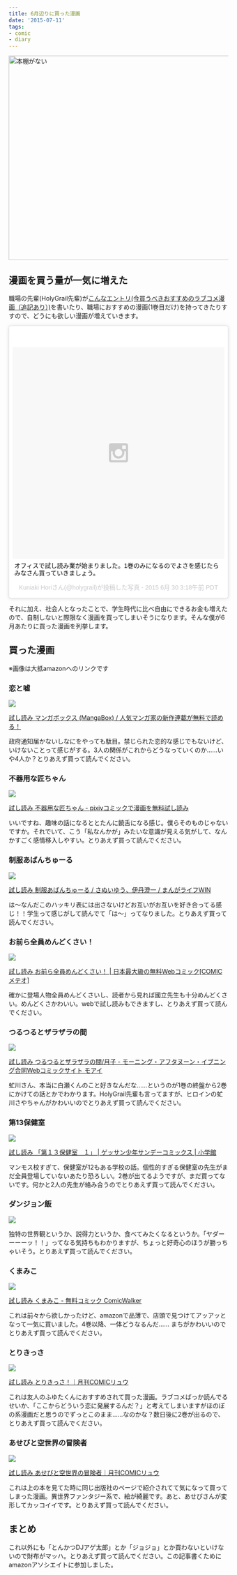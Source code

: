 ```yaml
---
title: 6月辺りに買った漫画
date: '2015-07-11'
tags:
- comic
- diary
---
```


<a href="http://unasuke.com/wp/wp-content/uploads/2015/07/after.jpeg"><img src="http://unasuke.com/wp/wp-content/uploads/2015/07/after-1024x768.jpeg" alt="本棚がない" width="625" height="469" class="alignnone size-large wp-image-1223" /></a>
<h2>漫画を買う量が一気に増えた</h2>
<p>
    職場の先輩(HolyGrail先輩)が<a href="http://holygrail.hatenablog.com/entry/2015/06/02/230105">こんなエントリ(今買うべきおすすめのラブコメ漫画（追記あり）)</a>を書いたり、職場におすすめの漫画(1巻目だけ)を持ってきたりすすので、どうにも欲しい漫画が増えていきます。
    <blockquote class="instagram-media" data-instgrm-captioned data-instgrm-version="4" style=" background:#FFF; border:0; border-radius:3px; box-shadow:0 0 1px 0 rgba(0,0,0,0.5),0 1px 10px 0 rgba(0,0,0,0.15); margin: 1px; max-width:658px; padding:0; width:99.375%; width:-webkit-calc(100% - 2px); width:calc(100% - 2px);"><div style="padding:8px;"> <div style=" background:#F8F8F8; line-height:0; margin-top:40px; padding:50% 0; text-align:center; width:100%;"> <div style=" background:url(data:image/png;base64,iVBORw0KGgoAAAANSUhEUgAAACwAAAAsCAMAAAApWqozAAAAGFBMVEUiIiI9PT0eHh4gIB4hIBkcHBwcHBwcHBydr+JQAAAACHRSTlMABA4YHyQsM5jtaMwAAADfSURBVDjL7ZVBEgMhCAQBAf//42xcNbpAqakcM0ftUmFAAIBE81IqBJdS3lS6zs3bIpB9WED3YYXFPmHRfT8sgyrCP1x8uEUxLMzNWElFOYCV6mHWWwMzdPEKHlhLw7NWJqkHc4uIZphavDzA2JPzUDsBZziNae2S6owH8xPmX8G7zzgKEOPUoYHvGz1TBCxMkd3kwNVbU0gKHkx+iZILf77IofhrY1nYFnB/lQPb79drWOyJVa/DAvg9B/rLB4cC+Nqgdz/TvBbBnr6GBReqn/nRmDgaQEej7WhonozjF+Y2I/fZou/qAAAAAElFTkSuQmCC); display:block; height:44px; margin:0 auto -44px; position:relative; top:-22px; width:44px;"></div></div> <p style=" margin:8px 0 0 0; padding:0 4px;"> <a href="https://instagram.com/p/4jLb3ouZga/" style=" color:#000; font-family:Arial,sans-serif; font-size:14px; font-style:normal; font-weight:normal; line-height:17px; text-decoration:none; word-wrap:break-word;" target="_top">オフィスで試し読み業が始まりました。1巻のみになるのでよさを感じたらみなさん買っていきましょう。</a></p> <p style=" color:#c9c8cd; font-family:Arial,sans-serif; font-size:14px; line-height:17px; margin-bottom:0; margin-top:8px; overflow:hidden; padding:8px 0 7px; text-align:center; text-overflow:ellipsis; white-space:nowrap;">Kuniaki Horiさん(@holygrail)が投稿した写真 - <time style=" font-family:Arial,sans-serif; font-size:14px; line-height:17px;" datetime="2015-06-30T10:18:26+00:00">2015  6月 30 3:18午前 PDT</time></p></div></blockquote>
<script async defer src="//platform.instagram.com/en_US/embeds.js"></script>
</p>
<p>
    それに加え、社会人となったことで、学生時代に比べ自由にできるお金も増えたので、自制しないと際限なく漫画を買ってしまいそうになります。そんな僕が6月あたりに買った漫画を列挙します。
</p>

<h2>買った漫画</h2>
<p>
    ※画像は大抵amazonへのリンクです
</p>
<h3>恋と嘘</h3>
<p>
    <a href="http://www.amazon.co.jp/gp/product/4063952843/ref=as_li_ss_il?ie=UTF8&camp=247&creative=7399&creativeASIN=4063952843&linkCode=as2&tag=yusuke199403-22"><img border="0" src="http://ws-fe.amazon-adsystem.com/widgets/q?_encoding=UTF8&ASIN=4063952843&Format=_SL250_&ID=AsinImage&MarketPlace=JP&ServiceVersion=20070822&WS=1&tag=yusuke199403-22" ></a><img src="http://ir-jp.amazon-adsystem.com/e/ir?t=yusuke199403-22&l=as2&o=9&a=4063952843" width="1" height="1" border="0" alt="" style="border:none !important; margin:0px !important;" />
</p>
<p>
    <a href="https://www.mangabox.me/">試し読み マンガボックス (MangaBox) / 人気マンガ家の新作連載が無料で読める！</a>
</p>
<p>
    政府通知届かないしなにをやっても駄目。禁じられた恋的な感じでもないけど、いけないことって感じがする。3人の関係がこれからどうなっていくのか……いや4人か？とりあえず買って読んでください。
</p>

<h3>不器用な匠ちゃん</h3>
<p>
    <a href="http://www.amazon.co.jp/gp/product/4840147434/ref=as_li_ss_il?ie=UTF8&camp=247&creative=7399&creativeASIN=4840147434&linkCode=as2&tag=yusuke199403-22"><img border="0" src="http://ws-fe.amazon-adsystem.com/widgets/q?_encoding=UTF8&ASIN=4840147434&Format=_SL250_&ID=AsinImage&MarketPlace=JP&ServiceVersion=20070822&WS=1&tag=yusuke199403-22" ></a><img src="http://ir-jp.amazon-adsystem.com/e/ir?t=yusuke199403-22&l=as2&o=9&a=4840147434" width="1" height="1" border="0" alt="" style="border:none !important; margin:0px !important;" />
</p>
<p>
    <a href="http://comic.pixiv.net/works/287">試し読み 不器用な匠ちゃん - pixivコミックで漫画を無料試し読み</a>
</p>
<p>
    いいですね、趣味の話になるととたんに饒舌になる感じ。僕らそのものじゃないですか。それでいて、こう「私なんかが」みたいな意識が見える気がして、なんかすごく感情移入しやすい。とりあえず買って読んでください。
</p>

<h3>制服あばんちゅーる</h3>
<p>
    <a href="http://www.amazon.co.jp/gp/product/4812487994/ref=as_li_ss_il?ie=UTF8&camp=247&creative=7399&creativeASIN=4812487994&linkCode=as2&tag=yusuke199403-22"><img border="0" src="http://ws-fe.amazon-adsystem.com/widgets/q?_encoding=UTF8&ASIN=4812487994&Format=_SL250_&ID=AsinImage&MarketPlace=JP&ServiceVersion=20070822&WS=1&tag=yusuke199403-22" ></a><img src="http://ir-jp.amazon-adsystem.com/e/ir?t=yusuke199403-22&l=as2&o=9&a=4812487994" width="1" height="1" border="0" alt="" style="border:none !important; margin:0px !important;" />
</p>
<p>
    <a href="http://mangalifewin.takeshobo.co.jp/rensai/seifukuavan/">試し読み 制服あばんちゅーる / さぬいゆう、伊丹澄一 / まんがライフWIN</a>
</p>
<p>
    は〜なんだこのハッキリ表には出さないけどお互いがお互いを好き合ってる感じ！！学生って感じがして読んでて「は～」ってなりました。とりあえず買って読んでください。
</p>

<h3>お前ら全員めんどくさい！</h3>
<p>
    <a href="http://www.amazon.co.jp/gp/product/459385783X/ref=as_li_ss_il?ie=UTF8&camp=247&creative=7399&creativeASIN=459385783X&linkCode=as2&tag=yusuke199403-22"><img border="0" src="http://ws-fe.amazon-adsystem.com/widgets/q?_encoding=UTF8&ASIN=459385783X&Format=_SL250_&ID=AsinImage&MarketPlace=JP&ServiceVersion=20070822&WS=1&tag=yusuke199403-22" ></a><img src="http://ir-jp.amazon-adsystem.com/e/ir?t=yusuke199403-22&l=as2&o=9&a=459385783X" width="1" height="1" border="0" alt="" style="border:none !important; margin:0px !important;" />
</p>
<p>
    <a href="http://comic-meteor.jp/omaera/">試し読み お前ら全員めんどくさい！ | 日本最大級の無料Webコミック[COMICメテオ]</a>
</p>
<p>
    確かに登場人物全員めんどくさいし、読者から見れば國立先生も十分めんどくさい。めんどくさかわいい。webで試し読みもできますし、とりあえず買って読んでください。
</p>

<h3>つるつるとザラザラの間</h3>
<p>
    <a href="http://www.amazon.co.jp/gp/product/4063879054/ref=as_li_ss_il?ie=UTF8&camp=247&creative=7399&creativeASIN=4063879054&linkCode=as2&tag=yusuke199403-22"><img border="0" src="http://ws-fe.amazon-adsystem.com/widgets/q?_encoding=UTF8&ASIN=4063879054&Format=_SL250_&ID=AsinImage&MarketPlace=JP&ServiceVersion=20070822&WS=1&tag=yusuke199403-22" ></a><img src="http://ir-jp.amazon-adsystem.com/e/ir?t=yusuke199403-22&l=as2&o=9&a=4063879054" width="1" height="1" border="0" alt="" style="border:none !important; margin:0px !important;" />
</p>
<p>
    <a href="http://www.moae.jp/comic/tsuruzara">試し読み つるつるとザラザラの間/月子 - モーニング・アフタヌーン・イブニング合同Webコミックサイト モアイ</a>
</p>
<p>
    虻川さん、本当に白瀬くんのこと好きなんだな……というのが1巻の終盤から2巻にかけての話とかでわかります。HolyGrail先輩も言ってますが、ヒロインの虻川さやちゃんがかわいいのでとりあえず買って読んでください。
</p>

<h3>第13保健室</h3>
<p>
    <a href="http://www.amazon.co.jp/gp/product/4091255248/ref=as_li_ss_il?ie=UTF8&camp=247&creative=7399&creativeASIN=4091255248&linkCode=as2&tag=yusuke199403-22"><img border="0" src="http://ws-fe.amazon-adsystem.com/widgets/q?_encoding=UTF8&ASIN=4091255248&Format=_SL250_&ID=AsinImage&MarketPlace=JP&ServiceVersion=20070822&WS=1&tag=yusuke199403-22" ></a><img src="http://ir-jp.amazon-adsystem.com/e/ir?t=yusuke199403-22&l=as2&o=9&a=4091255248" width="1" height="1" border="0" alt="" style="border:none !important; margin:0px !important;" />
</p>
<p>
    <a href="http://sample.shogakukan.co.jp/bv?isbn=9784091255242">試し読み 「第１３保健室　１」 | ゲッサン少年サンデーコミックス    | 小学館</a>
</p>
<p>
マンモス校すぎて、保健室が12もある学校の話。個性的すぎる保健室の先生がまだ全員登場していないあたり恐ろしい。2巻が出てるようですが、まだ買ってないです。何かと2人の先生が絡み合うのでとりあえず買って読んでください。
</p>

<h3>ダンジョン飯</h3>
<p>
    <a href="http://www.amazon.co.jp/gp/product/4047301531/ref=as_li_ss_il?ie=UTF8&camp=247&creative=7399&creativeASIN=4047301531&linkCode=as2&tag=yusuke199403-22"><img border="0" src="http://ws-fe.amazon-adsystem.com/widgets/q?_encoding=UTF8&ASIN=4047301531&Format=_SL250_&ID=AsinImage&MarketPlace=JP&ServiceVersion=20070822&WS=1&tag=yusuke199403-22" ></a><img src="http://ir-jp.amazon-adsystem.com/e/ir?t=yusuke199403-22&l=as2&o=9&a=4047301531" width="1" height="1" border="0" alt="" style="border:none !important; margin:0px !important;" />
</p>
<p>
    独特の世界観というか、説得力というか、食べてみたくなるというか。「ヤダーーーーッ！！」ってなる気持ちもわかりますが、ちょっと好奇心のほうが勝っちゃいそう。とりあえず買って読んでください。
</p>

<h3>くまみこ</h3>
<p>
    <a href="http://www.amazon.co.jp/gp/product/4040665767/ref=as_li_ss_il?ie=UTF8&camp=247&creative=7399&creativeASIN=4040665767&linkCode=as2&tag=yusuke199403-22"><img border="0" src="http://ws-fe.amazon-adsystem.com/widgets/q?_encoding=UTF8&ASIN=4040665767&Format=_SL250_&ID=AsinImage&MarketPlace=JP&ServiceVersion=20070822&WS=1&tag=yusuke199403-22" ></a><img src="http://ir-jp.amazon-adsystem.com/e/ir?t=yusuke199403-22&l=as2&o=9&a=4040665767" width="1" height="1" border="0" alt="" style="border:none !important; margin:0px !important;" />
</p>
<p>
    <a href="http://comic-walker.com/contents/detail/KDCW_MF01000004010000_68/">試し読み くまみこ - 無料コミック ComicWalker</a>
</p>
<p>
    これは前々から欲しかったけど、amazonで品薄で、店頭で見つけてアッアッとなって一気に買いました。4巻以降、一体どうなるんだ…… まちがかわいいのでとりあえず買って読んでください。
</p>

<h3>とりきっさ</h3>
<p>
    <a href="http://www.amazon.co.jp/gp/product/4199504567/ref=as_li_ss_il?ie=UTF8&camp=247&creative=7399&creativeASIN=4199504567&linkCode=as2&tag=yusuke199403-22"><img border="0" src="http://ws-fe.amazon-adsystem.com/widgets/q?_encoding=UTF8&ASIN=4199504567&Format=_SL250_&ID=AsinImage&MarketPlace=JP&ServiceVersion=20070822&WS=1&tag=yusuke199403-22" ></a><img src="http://ir-jp.amazon-adsystem.com/e/ir?t=yusuke199403-22&l=as2&o=9&a=4199504567" width="1" height="1" border="0" alt="" style="border:none !important; margin:0px !important;" />
</p>
<p>
    <a href="http://www.comic-ryu.jp/_torikissa/index.html">試し読み とりきっさ！｜月刊COMICリュウ</a>
</p>
<p>
    これは友人のふゆたくんにおすすめされて買った漫画。ラブコメばっか読んでるせいか、「ここからどういう恋に発展するんだ？」と考えてしまいますがほのぼの系漫画だと思うのでずっとこのまま……なのかな？数日後に2巻が出るので、とりあえず買って読んでください。
</p>

<h3>あせびと空世界の冒険者</h3>
<p>
    <a href="http://www.amazon.co.jp/gp/product/4199504168/ref=as_li_ss_il?ie=UTF8&camp=247&creative=7399&creativeASIN=4199504168&linkCode=as2&tag=yusuke199403-22"><img border="0" src="http://ws-fe.amazon-adsystem.com/widgets/q?_encoding=UTF8&ASIN=4199504168&Format=_SL250_&ID=AsinImage&MarketPlace=JP&ServiceVersion=20070822&WS=1&tag=yusuke199403-22" ></a><img src="http://ir-jp.amazon-adsystem.com/e/ir?t=yusuke199403-22&l=as2&o=9&a=4199504168" width="1" height="1" border="0" alt="" style="border:none !important; margin:0px !important;" />
</p>
<p>
    <a href="http://www.comic-ryu.jp/_asebi/index.html">試し読み あせびと空世界の冒険者｜月刊COMICリュウ</a>
</p>
<p>
    これは上の本を見てた時に同じ出版社のページで紹介されてて気になって買ってしまった漫画。異世界ファンタジー系で、絵が綺麗です。あと、あせびさんが変形してカッコイイです。とりあえず買って読んでください。
</p>

<h2>まとめ</h2>
<p>
    これ以外にも「とんかつDJアゲ太郎」とか「ジョジョ」とか買わないといけないので財布がマッハ。とりあえず買って読んでください。この記事書くためにamazonアソシエイトに参加しました。
</p>
